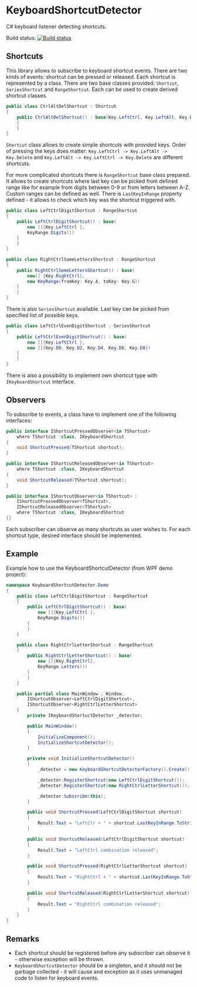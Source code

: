 # KeyboardShortcutDetector

C# keyboard listener detecting shortcuts.

Build status: 
[![Build status](https://ci.appveyor.com/api/projects/status/yy9xm6q5uw8crd64?svg=true)](https://ci.appveyor.com/project/damian-krychowski/keyboardshortcutdetector)

## Shortcuts

This library allows to subscribe to keyboard shortcut events. There are two kinds of events: shortcut can be pressed or released.
Each shortcut is represented by a class. There are two base classes provided: `Shortcut`, `SeriesShortcut` and `RangeShortcut`. Each can be used to create
derived shortcut classes. 

```csharp
public class CtrlAltDelShortcut : Shortcut
{
    public CtrlAltDelShortcut() : base(Key.LeftCtrl, Key.LeftAlt, Key.Delete)
    {        
    }
}
```

`Shortcut` class allows to create simple shortcuts with provided keys. Order of pressing the keys does matter: 
`Key.LeftCtrl -> Key.LeftAlt -> Key.Delete` and `Key.LeftAlt -> Key.LeftCtrl -> Key.Delete` are different shortcuts.

For more complicated shortcuts there is `RangeShortcut` base class prepared. It allows to create shortcuts where last key can be 
picked from defined range like for example from digits between 0-9 or from letters between A-Z. Custom ranges can be defined as well.
There is `LastKeyInRange` property defined - it allows to check which key was the shortcut triggered with.

```csharp
public class LeftCtrlDigitShortcut : RangeShortcut
{
    public LeftCtrlDigitShortcut() : base(
        new []{Key.LeftCtrl }, 
        KeyRange.Digits())
    {
    }
}

public class RightCtrlSomeLettersShortcut : RangeShortcut
{
    public RightCtrlSomeLettersShortcut() : base(
        new[] {Key.RightCtrl},
        new KeyRange(fromKey: Key.A, toKey: Key.G))
    {
    }
}
```

There is also `SeriesShortcut` available. Last key can be picked from specified list of possible keys.

```csharp
public class LeftCtrlEvenDigitShortcut : SeriesShortcut
{
    public LeftCtrlEvenDigitShortcut() : base(
        new []{Key.LeftCtrl }, 
        new []{Key.D0, Key.D2, Key.D4, Key.D6, Key.D8})
    {
    }
}
```

There is also a possibility to implement own shortcut type with `IKeyboardShortcut` interface.

## Observers

To subscribe to events, a class have to implement one of the following interfaces: 

```csharp
public interface IShortcutPressedObserver<in TShortcut> 
    where TShortcut :class, IKeyboardShortcut
{
    void ShortcutPressed(TShortcut shortcut);
}

public interface IShortcutReleasedObserver<in TShortcut>
    where TShortcut :class, IKeyboardShortcut
{
    void ShortcutReleased(TShortcut shortcut);
}

public interface IShortcutObserver<in TShortcut> :
    IShortcutPressedObserver<TShortcut>,
    IShortcutReleasedObserver<TShortcut>
    where TShortcut :class, IKeyboardShortcut
{}
```

Each subscriber can observe as many shortcuts as user wishes to. For each shortcut type, desired interface should be implemented.

## Example

Example how to use the KeyboardShortcutDetector (from WPF demo project):

```csharp
namespace KeyboardShortcutDetector.Demo
{
    public class LeftCtrlDigitShortcut : RangeShortcut
    {
        public LeftCtrlDigitShortcut() : base(
            new []{Key.LeftCtrl }, 
            KeyRange.Digits())
        {
        }
    }

    public class RightCtrlLetterShortcut : RangeShortcut
    {
        public RightCtrlLetterShortcut() : base(
            new []{Key.RightCtrl},
            KeyRange.Letters())
        {
        }
    }

    public partial class MainWindow : Window, 
        IShortcutObserver<LeftCtrlDigitShortcut>,
        IShortcutObserver<RightCtrlLetterShortcut>
    {
        private IKeyboardShortuctDetector _detector;

        public MainWindow()
        {
            InitializeComponent();
            InitializeShortcutDetector();
        }

        private void InitializeShortcutDetector()
        {
            _detector = new KeyboardShortcutDetectorFactory().Create(); 

            _detector.RegisterShortcut(new LeftCtrlDigitShortcut());    
            _detector.RegisterShortcut(new RightCtrlLetterShortcut());  

            _detector.Subscribe(this);
        }

        public void ShortcutPressed(LeftCtrlDigitShortcut shortcut)
        {
            Result.Text = "LeftCtr + " + shortcut.LastKeyInRange.ToString();
        }

        public void ShortcutReleased(LeftCtrlDigitShortcut shortcut)
        {
            Result.Text = "LeftCtrl combination released";
        }

        public void ShortcutPressed(RightCtrlLetterShortcut shortcut)
        {
            Result.Text = "RightCtrl + " + shortcut.LastKeyInRange.ToString();
        }

        public void ShortcutReleased(RightCtrlLetterShortcut shortcut)
        {
            Result.Text = "RightCtrl combination released";
        }
    }
}
```

## Remarks

- Each shortcut should be registered before any subscriber can observe it - otherwise exception will be thrown.
- `KeyboardShortcutDetector` should be a singleton, and it should not be garbage collected - it will cause and exception as it uses unmanaged code to listen for keyboard events.

